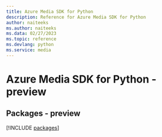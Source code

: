 ```yaml
---
title: Azure Media SDK for Python
description: Reference for Azure Media SDK for Python
author: naiteeks
ms.author: naiteeks
ms.data: 02/27/2023
ms.topic: reference
ms.devlang: python
ms.service: media
---
```

# Azure Media SDK for Python - preview
## Packages - preview
[!INCLUDE [packages](media-index.md)]